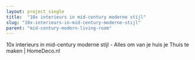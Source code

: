 ```yaml
---
layout: project_single
title:  "10x interieurs in mid-century moderne stijl"
slug: "10x-interieurs-in-mid-century-moderne-stijl"
parent: "mid-century-modern-living-room"
---
```

10x interieurs in mid-century moderne stijl - Alles om van je huis je Thuis te maken | HomeDeco.nl
